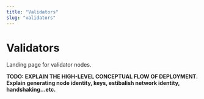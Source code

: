 ```yaml
---
title: "Validators"
slug: "validators"
---
```


# Validators

Landing page for validator nodes. 

**TODO: EXPLAIN THE HIGH-LEVEL CONCEPTUAL FLOW OF DEPLOYMENT. Explain generating node identity, keys, estibalish network identity, handshaking...etc.**
